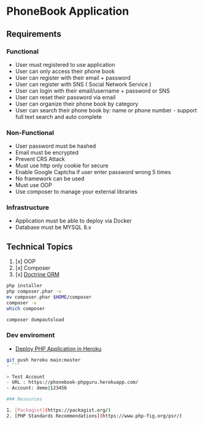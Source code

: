 # PhoneBook Application

## Requirements

### Functional
- User must registered to use application
- User can only access their phone book
- User can register with their email + password
- User can register with SNS ( Social Network Service )
- User can login with their email/username + password or SNS
- User can reset their password via email
- User can organize their phone book by category
- User can search their phone book by: name or phone number - support full text  search and auto complete

### Non-Functional
- User password must be hashed
- Email must be encrypted
- Prevent CRS Attack
- Must use http only cookie for secure
- Enable Google Captcha if user enter password wrong 5 times
- No framework can be used
- Must use OOP
- Use composer to manage your external libraries

###  Infrastructure
- Application must be able to deploy via Docker
- Database must be MYSQL 8.x

## Technical Topics

1. [x] OOP
2. [x] Composer
3. [x] [Doctrine ORM](https://www.doctrine-project.org/)

```bash
php installer
php composer.phar -v
mv composer.phar $HOME/composer
composer -v
which composer

composer dumpautoload
```

### Dev enviroment

- [Deploy PHP Application in Heroku](https://devcenter.heroku.com/articles/deploying-php)

```bash
git push heroku main:master
- ```

> Test Account
- URL : https://phonebook-phpguru.herokuapp.com/ 
- Account: demo|123456

### Resources

1. [Packagist](https://packagist.org/)
2. [PHP Standards Recommendations](https://www.php-fig.org/psr/)


